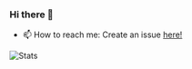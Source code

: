 ### Hi there 👋
- 📫 How to reach me: Create an issue [here!](https://github.com/MarsRAR/MarsRAR/issues)
<!-- - 😄 Pronouns: -->

![Stats](https://github-readme-stats.vercel.app/api/?username=MarsRAR&show_icons=true&theme=dark&)

